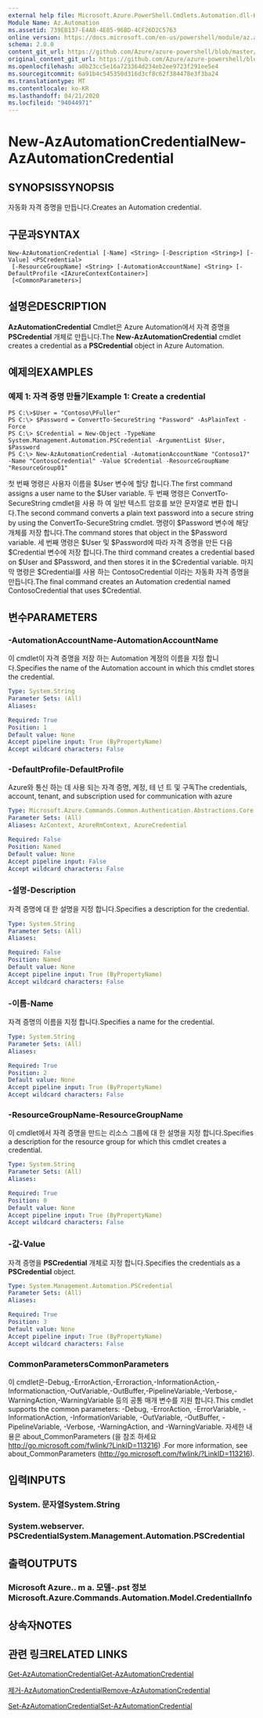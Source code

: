 ```yaml
---
external help file: Microsoft.Azure.PowerShell.Cmdlets.Automation.dll-Help.xml
Module Name: Az.Automation
ms.assetid: 739EB137-E4A8-4E85-96BD-4CF26D2C5763
online version: https://docs.microsoft.com/en-us/powershell/module/az.automation/new-azautomationcredential
schema: 2.0.0
content_git_url: https://github.com/Azure/azure-powershell/blob/master/src/Automation/Automation/help/New-AzAutomationCredential.md
original_content_git_url: https://github.com/Azure/azure-powershell/blob/master/src/Automation/Automation/help/New-AzAutomationCredential.md
ms.openlocfilehash: a0b23cc5e16a723364d234eb2ee9723f291ee5e4
ms.sourcegitcommit: 6a91b4c545350d316d3cf8c62f384478e3f3ba24
ms.translationtype: MT
ms.contentlocale: ko-KR
ms.lasthandoff: 04/21/2020
ms.locfileid: "94044971"
---
```

# <span data-ttu-id="0bac9-101">New-AzAutomationCredential</span><span class="sxs-lookup"><span data-stu-id="0bac9-101">New-AzAutomationCredential</span></span>

## <span data-ttu-id="0bac9-102">SYNOPSIS</span><span class="sxs-lookup"><span data-stu-id="0bac9-102">SYNOPSIS</span></span>
<span data-ttu-id="0bac9-103">자동화 자격 증명을 만듭니다.</span><span class="sxs-lookup"><span data-stu-id="0bac9-103">Creates an Automation credential.</span></span>

## <span data-ttu-id="0bac9-104">구문과</span><span class="sxs-lookup"><span data-stu-id="0bac9-104">SYNTAX</span></span>

```
New-AzAutomationCredential [-Name] <String> [-Description <String>] [-Value] <PSCredential>
 [-ResourceGroupName] <String> [-AutomationAccountName] <String> [-DefaultProfile <IAzureContextContainer>]
 [<CommonParameters>]
```

## <span data-ttu-id="0bac9-105">설명은</span><span class="sxs-lookup"><span data-stu-id="0bac9-105">DESCRIPTION</span></span>
<span data-ttu-id="0bac9-106">**AzAutomationCredential** Cmdlet은 Azure Automation에서 자격 증명을 **PSCredential** 개체로 만듭니다.</span><span class="sxs-lookup"><span data-stu-id="0bac9-106">The **New-AzAutomationCredential** cmdlet creates a credential as a **PSCredential** object in Azure Automation.</span></span>

## <span data-ttu-id="0bac9-107">예제의</span><span class="sxs-lookup"><span data-stu-id="0bac9-107">EXAMPLES</span></span>

### <span data-ttu-id="0bac9-108">예제 1: 자격 증명 만들기</span><span class="sxs-lookup"><span data-stu-id="0bac9-108">Example 1: Create a credential</span></span>
```
PS C:\>$User = "Contoso\PFuller"
PS C:\> $Password = ConvertTo-SecureString "Password" -AsPlainText -Force
PS C:\> $Credential = New-Object -TypeName System.Management.Automation.PSCredential -ArgumentList $User, $Password
PS C:\> New-AzAutomationCredential -AutomationAccountName "Contoso17" -Name "ContosoCredential" -Value $Credential -ResourceGroupName "ResourceGroup01"
```

<span data-ttu-id="0bac9-109">첫 번째 명령은 사용자 이름을 $User 변수에 할당 합니다.</span><span class="sxs-lookup"><span data-stu-id="0bac9-109">The first command assigns a user name to the $User variable.</span></span>
<span data-ttu-id="0bac9-110">두 번째 명령은 ConvertTo-SecureString cmdlet을 사용 하 여 일반 텍스트 암호를 보안 문자열로 변환 합니다.</span><span class="sxs-lookup"><span data-stu-id="0bac9-110">The second command converts a plain text password into a secure string by using the ConvertTo-SecureString cmdlet.</span></span>
<span data-ttu-id="0bac9-111">명령이 $Password 변수에 해당 개체를 저장 합니다.</span><span class="sxs-lookup"><span data-stu-id="0bac9-111">The command stores that object in the $Password variable.</span></span>
<span data-ttu-id="0bac9-112">세 번째 명령은 $User 및 $Password에 따라 자격 증명을 만든 다음 $Credential 변수에 저장 합니다.</span><span class="sxs-lookup"><span data-stu-id="0bac9-112">The third command creates a credential based on $User and $Password, and then stores it in the $Credential variable.</span></span>
<span data-ttu-id="0bac9-113">마지막 명령은 $Credential를 사용 하는 ContosoCredential 이라는 자동화 자격 증명을 만듭니다.</span><span class="sxs-lookup"><span data-stu-id="0bac9-113">The final command creates an Automation credential named ContosoCredential that uses $Credential.</span></span>

## <span data-ttu-id="0bac9-114">변수</span><span class="sxs-lookup"><span data-stu-id="0bac9-114">PARAMETERS</span></span>

### <span data-ttu-id="0bac9-115">-AutomationAccountName</span><span class="sxs-lookup"><span data-stu-id="0bac9-115">-AutomationAccountName</span></span>
<span data-ttu-id="0bac9-116">이 cmdlet이 자격 증명을 저장 하는 Automation 계정의 이름을 지정 합니다.</span><span class="sxs-lookup"><span data-stu-id="0bac9-116">Specifies the name of the Automation account in which this cmdlet stores the credential.</span></span>

```yaml
Type: System.String
Parameter Sets: (All)
Aliases:

Required: True
Position: 1
Default value: None
Accept pipeline input: True (ByPropertyName)
Accept wildcard characters: False
```

### <span data-ttu-id="0bac9-117">-DefaultProfile</span><span class="sxs-lookup"><span data-stu-id="0bac9-117">-DefaultProfile</span></span>
<span data-ttu-id="0bac9-118">Azure와 통신 하는 데 사용 되는 자격 증명, 계정, 테 넌 트 및 구독</span><span class="sxs-lookup"><span data-stu-id="0bac9-118">The credentials, account, tenant, and subscription used for communication with azure</span></span>

```yaml
Type: Microsoft.Azure.Commands.Common.Authentication.Abstractions.Core.IAzureContextContainer
Parameter Sets: (All)
Aliases: AzContext, AzureRmContext, AzureCredential

Required: False
Position: Named
Default value: None
Accept pipeline input: False
Accept wildcard characters: False
```

### <span data-ttu-id="0bac9-119">-설명</span><span class="sxs-lookup"><span data-stu-id="0bac9-119">-Description</span></span>
<span data-ttu-id="0bac9-120">자격 증명에 대 한 설명을 지정 합니다.</span><span class="sxs-lookup"><span data-stu-id="0bac9-120">Specifies a description for the credential.</span></span>

```yaml
Type: System.String
Parameter Sets: (All)
Aliases:

Required: False
Position: Named
Default value: None
Accept pipeline input: True (ByPropertyName)
Accept wildcard characters: False
```

### <span data-ttu-id="0bac9-121">-이름</span><span class="sxs-lookup"><span data-stu-id="0bac9-121">-Name</span></span>
<span data-ttu-id="0bac9-122">자격 증명의 이름을 지정 합니다.</span><span class="sxs-lookup"><span data-stu-id="0bac9-122">Specifies a name for the credential.</span></span>

```yaml
Type: System.String
Parameter Sets: (All)
Aliases:

Required: True
Position: 2
Default value: None
Accept pipeline input: True (ByPropertyName)
Accept wildcard characters: False
```

### <span data-ttu-id="0bac9-123">-ResourceGroupName</span><span class="sxs-lookup"><span data-stu-id="0bac9-123">-ResourceGroupName</span></span>
<span data-ttu-id="0bac9-124">이 cmdlet에서 자격 증명을 만드는 리소스 그룹에 대 한 설명을 지정 합니다.</span><span class="sxs-lookup"><span data-stu-id="0bac9-124">Specifies a description for the resource group for which this cmdlet creates a credential.</span></span>

```yaml
Type: System.String
Parameter Sets: (All)
Aliases:

Required: True
Position: 0
Default value: None
Accept pipeline input: True (ByPropertyName)
Accept wildcard characters: False
```

### <span data-ttu-id="0bac9-125">-값</span><span class="sxs-lookup"><span data-stu-id="0bac9-125">-Value</span></span>
<span data-ttu-id="0bac9-126">자격 증명을 **PSCredential** 개체로 지정 합니다.</span><span class="sxs-lookup"><span data-stu-id="0bac9-126">Specifies the credentials as a **PSCredential** object.</span></span>

```yaml
Type: System.Management.Automation.PSCredential
Parameter Sets: (All)
Aliases:

Required: True
Position: 3
Default value: None
Accept pipeline input: True (ByPropertyName)
Accept wildcard characters: False
```

### <span data-ttu-id="0bac9-127">CommonParameters</span><span class="sxs-lookup"><span data-stu-id="0bac9-127">CommonParameters</span></span>
<span data-ttu-id="0bac9-128">이 cmdlet은-Debug,-ErrorAction,-Erroraction,-InformationAction,-Informationaction,-OutVariable,-OutBuffer,-PipelineVariable,-Verbose,-WarningAction,-WarningVariable 등의 공통 매개 변수를 지원 합니다.</span><span class="sxs-lookup"><span data-stu-id="0bac9-128">This cmdlet supports the common parameters: -Debug, -ErrorAction, -ErrorVariable, -InformationAction, -InformationVariable, -OutVariable, -OutBuffer, -PipelineVariable, -Verbose, -WarningAction, and -WarningVariable.</span></span> <span data-ttu-id="0bac9-129">자세한 내용은 about_CommonParameters (을 참조 하세요 http://go.microsoft.com/fwlink/?LinkID=113216) .</span><span class="sxs-lookup"><span data-stu-id="0bac9-129">For more information, see about_CommonParameters (http://go.microsoft.com/fwlink/?LinkID=113216).</span></span>

## <span data-ttu-id="0bac9-130">입력</span><span class="sxs-lookup"><span data-stu-id="0bac9-130">INPUTS</span></span>

### <span data-ttu-id="0bac9-131">System. 문자열</span><span class="sxs-lookup"><span data-stu-id="0bac9-131">System.String</span></span>

### <span data-ttu-id="0bac9-132">System.webserver. PSCredential</span><span class="sxs-lookup"><span data-stu-id="0bac9-132">System.Management.Automation.PSCredential</span></span>

## <span data-ttu-id="0bac9-133">출력</span><span class="sxs-lookup"><span data-stu-id="0bac9-133">OUTPUTS</span></span>

### <span data-ttu-id="0bac9-134">Microsoft Azure.. m a. 모델-.pst 정보</span><span class="sxs-lookup"><span data-stu-id="0bac9-134">Microsoft.Azure.Commands.Automation.Model.CredentialInfo</span></span>

## <span data-ttu-id="0bac9-135">상속자</span><span class="sxs-lookup"><span data-stu-id="0bac9-135">NOTES</span></span>

## <span data-ttu-id="0bac9-136">관련 링크</span><span class="sxs-lookup"><span data-stu-id="0bac9-136">RELATED LINKS</span></span>

[<span data-ttu-id="0bac9-137">Get-AzAutomationCredential</span><span class="sxs-lookup"><span data-stu-id="0bac9-137">Get-AzAutomationCredential</span></span>](./Get-AzAutomationCredential.md)

[<span data-ttu-id="0bac9-138">제거-AzAutomationCredential</span><span class="sxs-lookup"><span data-stu-id="0bac9-138">Remove-AzAutomationCredential</span></span>](./Remove-AzAutomationCredential.md)

[<span data-ttu-id="0bac9-139">Set-AzAutomationCredential</span><span class="sxs-lookup"><span data-stu-id="0bac9-139">Set-AzAutomationCredential</span></span>](./Set-AzAutomationCredential.md)


